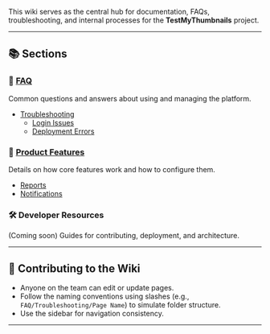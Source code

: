 This wiki serves as the central hub for documentation, FAQs, troubleshooting, and internal processes for the **TestMyThumbnails** project.

---

## 📚 Sections

### 🧠 [FAQ](FAQ)
Common questions and answers about using and managing the platform.

- [Troubleshooting](FAQ/Troubleshooting)
  - [Login Issues](FAQ-Trouble-Shooting-Login-Issues)
  - [Deployment Errors](FAQ-Trouble-Shooting-Deployment-Errors)

### 🚀 [Product Features](Product-Features)
Details on how core features work and how to configure them.

- [Reports](Product-Features-Notifications)
- [Notifications](Product-Features-Reports)

### 🛠 Developer Resources
(Coming soon) Guides for contributing, deployment, and architecture.

---

## 📝 Contributing to the Wiki

- Anyone on the team can edit or update pages.
- Follow the naming conventions using slashes (e.g., `FAQ/Troubleshooting/Page Name`) to simulate folder structure.
- Use the sidebar for navigation consistency.

---
